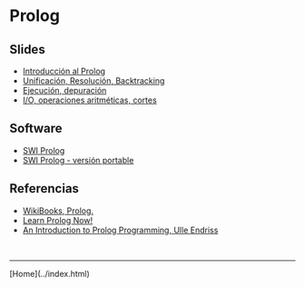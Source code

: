 # Prolog

## Slides

- [Introducción al Prolog](../slides/04.1-Prolog-Intro.pdf)  
- [Unificación, Resolución, Backtracking](../slides/04.2-Prolog-UnificacionResolucion.pdf)  
- [Ejecución, depuración](../slides/04.3-Prolog-EjecucionDepuracion.pdf)  
- [I/O, operaciones aritméticas, cortes](../slides/04.4-IO-Aritmetica-Neg-Cortes.pdf)  

<!--
- [Estructuras, recursividad, listas](../slides/04.6-Prolog-EstructurasRecursividadListas.pdf)  
- [Sinopsis](../slides/04.5-PrologSinopsis.pdf)  
-->


## Software

- [SWI Prolog](http://www.swi-prolog.org/)  
- [SWI Prolog - versión portable](https://portableapps.com/apps/development/swi-prolog_portable)  


## Referencias

- [WikiBooks, Prolog.](https://en.wikibooks.org/wiki/Prolog)  
- [Learn Prolog Now!](http://www.learnprolognow.org/lpnpage.php?pageid=online)  
- [An Introduction to Prolog Programming, Ulle Endriss](https://staff.science.uva.nl/u.endriss/teaching/pss/prolog.pdf)  


<BR>
<HR>
[Home](../index.html)
<BR>

